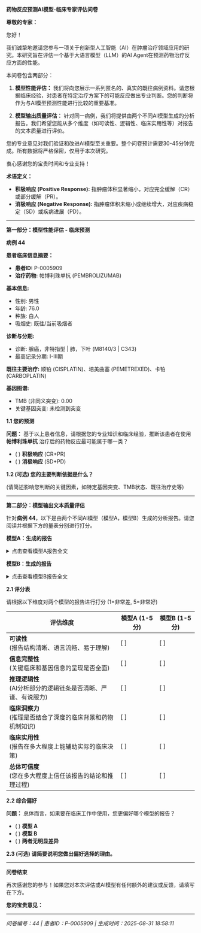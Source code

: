 **药物反应预测AI模型-临床专家评估问卷**

**尊敬的专家：**

您好！

我们诚挚地邀请您参与一项关于创新型人工智能（AI）在肿瘤治疗领域应用的研究。本研究旨在评估一个基于大语言模型（LLM）的AI Agent在预测药物治疗反应方面的性能。

本问卷包含两部分：

1. **模型性能评估：** 我们将向您展示一系列匿名的、真实的既往病例资料。请您根据临床经验，对患者在特定治疗方案下的可能反应做出专业判断。您的判断将作为与AI模型预测性能进行比较的重要基准。

2. **模型输出质量评估：** 针对同一病例，我们将提供由两个不同AI模型生成的分析报告。我们希望您能从多个维度（如可读性、逻辑性、临床实用性等）对报告的文本质量进行评价。

您的专业意见对我们验证和改进AI模型至关重要。整个问卷预计需要30-45分钟完成。所有数据将严格保密，仅用于本次研究。

衷心感谢您的宝贵时间和专业支持！

**术语定义：**

- **积极响应 (Positive Response):** 指肿瘤体积显著缩小，对应完全缓解（CR）或部分缓解（PR）。
- **消极响应 (Negative Response):** 指肿瘤体积未缩小或继续增大，对应疾病稳定（SD）或疾病进展（PD）。

---

**第一部分：模型性能评估 - 临床预测**

**病例 44**

**患者临床信息摘要：**

- **患者ID:** P-0005909
- **治疗药物:** 帕博利珠单抗 (PEMBROLIZUMAB)

**基本信息:**
- 性别: 男性
- 年龄: 76.0
- 种族: 白人
- 吸烟史: 既往/当前吸烟者

**诊断与分期:**
- 诊断: 腺癌，非特指型 | 肺，下叶 (M8140/3 | C343)
- 最高记录分期: I-III期

**既往主要治疗:**
顺铂 (CISPLATIN)、培美曲塞 (PEMETREXED)、卡铂 (CARBOPLATIN)

**基因图谱:**
- TMB (非同义突变): 0.00
- 关键基因突变: 未检测到突变

**1.1 您的预测**

**问题：** 基于以上患者信息，请根据您的专业知识和临床经验，推断该患者在使用 **帕博利珠单抗** 治疗后的药物反应最可能属于哪一类？

- ( ) **积极响应** (CR+PR)
- ( ) **消极响应** (SD+PD)

**1.2 (可选) 您的主要判断依据是什么？**

(请简述影响您判断的关键因素，如特定基因突变、TMB状态、既往治疗史等)

---

**第二部分：模型输出文本质量评估**

针对**病例 44**，以下是由两个不同AI模型（模型A，模型B）生成的分析报告。请您阅读并根据下方的量表分别进行打分。

**模型A：生成的报告**

<details>
<summary>点击查看模型A报告全文</summary>

**精准肿瘤学报告**  

**1. 患者与治疗信息**  
- **患者ID:** P-0005909  
- **治疗药物:** 帕博利珠单抗 (PEMBROLIZUMAB)  

**2. 药物信息**  
**帕博利珠单抗 (PEMBROLIZUMAB)**  
- **描述:** 高选择性IgG4-kappa人源化抗PD-1受体单克隆抗体。  
- **作用机制:** 与PD-1结合，阻断其与PD-L1/PD-L2的相互作用。  

**3. 临床与诊断信息**  
- **性别:** 男性  
- **年龄:** 76.0岁  
- **种族:** 白种人  
- **族裔:** 非西班牙裔；非拉丁裔  
- **吸烟史:** 既往/当前吸烟者  
- **最高记录分期:** I-III期  
- **PD-L1状态:** 阳性（治疗前647天）  
- **既往治疗:** 顺铂 (CISPLATIN)、培美曲塞 (PEMETREXED)、卡铂 (CARBOPLATIN)  
- **诊断:** 非特指型腺癌 | 肺下叶 (M8140/3 | C343)  
- **AJCC分期:** IIIA期  
- **临床/病理学分组:** 3A组  
- **摘要:** 区域性，仅累及淋巴结  

**4. 样本与基因图谱**  
- **样本ID:** P-0005909-T01-IM5（治疗前1237天）  
- **癌症类型:** 非小细胞肺癌（肺腺癌）  
- **原发部位:** 肺  
- **转移部位:** 淋巴结  
- **样本类型:** 转移灶  
- **MSI状态:** 稳定型 (MSS)  
- **MSI评分:** 0.0  
- **TMB（非同义突变）:** 0.00  
- **突变/结构变异:** 未检出  

**5. AI生成分析**  
**预测治疗反应评分:** 0.580 / 1.0  
（分数越接近1，表示积极响应的可能性越高。）  

**推理依据**  
- **遗传因素:**  
  - 未检出突变；依赖MSI/TMB/PD-L1指标。  
  - MSS（微卫星稳定）及TMB=0.00提示基因组异质性低，对免疫治疗反应较差。  
  - PD-L1阳性（"是"）表明潜在免疫逃逸机制，支持帕博利珠单抗疗效。  

- **临床决定因素:**  
  1. **PD-L1阳性:** 提示对抗PD-1疗法可能有效，但表达水平未明确。  
  2. **组织学类型:** 临床试验显示肺腺癌对PD-1/PD-L1抑制剂反应存在差异。  
  3. **既往化疗:** 含顺铂方案可能影响耐药性（数据有限）。  
  4. **年龄/吸烟史:** 高龄及吸烟相关炎症可能降低疗效。  

**注:** 该评分基于AI模型对现有数据的评估，建议临床验证。  

---  
*关键要求：保留原始医学逻辑，仅删减冗余文本。*

</details>

**模型B：生成的报告**

<details>
<summary>点击查看模型B报告全文</summary>

**精准肿瘤学报告**  

---  

**1. 患者与治疗信息**  

- **患者ID:** P-0005909  
- **治疗药物:** 帕博利珠单抗 (PEMBROLIZUMAB)  

---  

**2. 药物信息**  

**帕博利珠单抗 (PEMBROLIZUMAB)**  

- **描述:** 帕博利珠单抗是一种高度选择性IgG4-kappa人源化单克隆抗体，靶向PD-1受体。  
- **作用机制:** 帕博利珠单抗以高亲和力结合细胞表面程序性死亡蛋白1（PD-1）受体，阻断其与已知配体PD-L1和PD-L2的相互作用。  

---  

**3. 临床与诊断信息**  

- **性别:** 男性  
- **年龄:** 76.0  
- **种族:** 白人  
- **族裔:** 非西班牙裔；非拉丁裔  
- **吸烟史:** 既往/当前吸烟者  
- **分期（最高记录）:** I-III期  
- **既往用药状态:** 无  
- **既往治疗:** 顺铂 (CISPLATIN)、培美曲塞 (PEMETREXED)、卡铂 (CARBOPLATIN)  
- **诊断:** 腺癌，非特指型 | 肺，下叶 (M8140/3 | C343)  
- **AJCC分期:** IIIA  
- **临床组别:** 3A  
- **病理组别:** 3A  
- **衍生分期:** I-III期  
- **摘要:** 区域性，仅淋巴结受累  

**PD-L1状态**  
- **PD-L1阳性:** 是（治疗前647天）  

---  

**4. 样本与基因图谱**  

- **样本ID:** P-0005909-T01-IM5（治疗前1237天）  
- **癌症类型:** 非小细胞肺癌  
- **癌症详细类型:** 肺腺癌  
- **原发部位:** 肺  
- **转移部位:** 淋巴结  
- **样本类型:** 转移灶  
- **MSI状态:** 微卫星稳定 (MSS)  
- **MSI评分:** 0.0  
- **TMB (非同义突变):** 0.00  
- **基因突变:** 未检测到突变  
- **结构变异:** 未检测到结构变异  

---  

**5. AI生成分析**  

**预测治疗反应评分:** 0.486 / 1.0  
*(分数越接近1，表示积极响应的可能性越高。)*  

**推理依据**  

- **PD-L1阳性与帕博利珠单抗机制:** 患者肿瘤PD-L1阳性，这是对帕博利珠单抗响应的强预测因子。该药物通过阻断PD-1/PD-L1相互作用，解除T细胞介导的免疫抑制。PD-L1高表达与免疫检查点抑制剂疗效更佳相关。  

- **TMB与MSI状态:** 肿瘤为微卫星稳定（MSS），TMB为0.00突变/Mb，提示低突变负荷。虽然低TMB通常与免疫治疗响应降低相关，但PD-L1阳性可能部分弥补这一局限。  

- **临床分期与既往治疗:** IIIA期肺腺癌伴区域性淋巴结转移。既往治疗（顺铂、培美曲塞、卡铂）提示疾病进展，但帕博利珠单抗的免疫调节作用仍可能有效。未检测到突变（如EGFR、ALK）支持将PD-L1作为主要生物标志物。  

- **人口统计学与吸烟史:** 年龄（76岁）和吸烟史（既往/当前吸烟者）并非禁忌症。老年吸烟肺腺癌患者通常PD-L1表达更高，与较好预后相关。  

**注:** 该评分平衡了PD-L1阳性（有利）与低TMB（中性）。0.486分提示可能存在但不确保响应，需密切监测。  

**临床意义:**  
- 需定期随访疾病进展，必要时考虑联合治疗（如化疗或靶向药物）。  
- 监测免疫相关不良事件。  

**局限性:**  
- 模型依赖PD-L1和TMB，可能忽略其他免疫逃逸机制（如CTLA-4上调）。  
- 缺乏高风险突变及高龄因素导致评分置信度中等。  

**未来方向:**  
- 整合其他生物标志物（如肿瘤浸润淋巴细胞、新抗原负荷）可优化预测。  
- 探索MSS/低TMB肿瘤中联合方案（如帕博利珠单抗+化疗）。  

---  

**注:** 该分数反映了AI模型基于现有遗传和临床数据的评估。建议进行临床验证。

</details>

**2.1 评分表**

请根据以下维度对两个模型的报告进行打分 (1=非常差, 5=非常好)

| **评估维度** | **模型A (1-5分)** | **模型B (1-5分)** |
|-------------|------------------|------------------|
| **可读性**<br>(报告结构清晰、语言流畅、易于理解) | [ ] | [ ] |
| **信息完整性**<br>(关键临床和基因信息的呈现是否全面) | [ ] | [ ] |
| **推理逻辑性**<br>(AI分析部分的逻辑链条是否清晰、严谨、有说服力) | [ ] | [ ] |
| **临床洞察力**<br>(推理是否结合了深度的临床背景和药物机制知识) | [ ] | [ ] |
| **临床实用性**<br>(报告在多大程度上能辅助实际的临床决策) | [ ] | [ ] |
| **总体可信度**<br>(您在多大程度上信任该报告的结论和推理过程) | [ ] | [ ] |

**2.2 综合偏好**

**问题：** 总体而言，如果要在临床工作中使用，您更偏好哪个模型的报告？

- ( ) **模型 A**
- ( ) **模型 B**
- ( ) **两者无明显差异**

**2.3 (可选) 请简要说明您做出偏好选择的理由。**

---

**问卷结束**

再次感谢您的参与！如果您对本次评估或AI模型有任何额外的建议或反馈，请填写在下方。

**您的宝贵意见：**

---

*问卷编号：44 | 患者ID：P-0005909 | 生成时间：2025-08-31 18:58:11*
